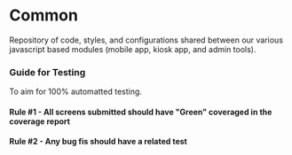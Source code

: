 # Common

Repository of code, styles, and configurations shared between our various javascript based modules (mobile app, kiosk app, and admin tools).

### Guide for Testing

To aim for 100% automatted testing.

#### Rule #1 - All screens submitted should have "Green" coveraged in the coverage report

#### Rule #2 - Any bug fis should have a related test
